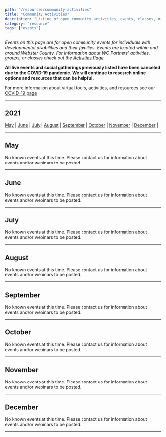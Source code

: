 ```yaml
---
path: "/resources/community-activities"
title: "Community Activities"
description: "Listing of open community activities, events, classes, or groups for individuals with developmental disabilities and their families. Events are located within and around the Webster County area or online."
category: "resource"
tags: ["events"]
---
```


_Events on this page are for open community events for individuals with developmental disabilities and their families. Events are located within and around Webster County. For information about WC Partners' activities, groups, or classes check out the [Activities Page](/activities/)._

**All live events and social gatherings previously listed have been canceled due to the COVID-19 pandemic. We will continue to research online options and resources that can be helpful.**

For more information about virtual tours, activities, and resources see our [COVID-19 page](/resources/covid-19)

---

## 2021

[May](#may) | [June](#june) | [July](#july) | [August](#august) | [September](#september) | [October](#october) | [November](#november) | [December](#december) |

---

## May

No known events at this time. Please contact us for information about events and/or webinars to be posted.

---

## June

No known events at this time. Please contact us for information about events and/or webinars to be posted.

---

## July

No known events at this time. Please contact us for information about events and/or webinars to be posted.

---

## August

No known events at this time. Please contact us for information about events and/or webinars to be posted.

---

## September

No known events at this time. Please contact us for information about events and/or webinars to be posted.

---

## October

No known events at this time. Please contact us for information about events and/or webinars to be posted.

---

## November

No known events at this time. Please contact us for information about events and/or webinars to be posted.

---

## December

No known events at this time. Please contact us for information about events and/or webinars to be posted.

---
